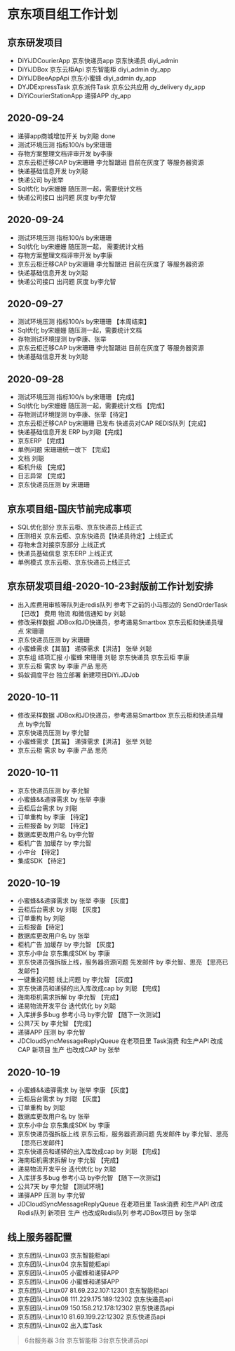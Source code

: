 # 京东项目组工作计划

## 京东研发项目
- DiYiJDCourierApp 京东快递员app 京东快递员 diyi_admin
- DiYiJDBox 京东云柜Api 京东智能柜 diyi_admin dy_app
- DiYiJDBeeAppApi 京东小蜜蜂 diyi_admin dy_app
- DYJDExpressTask 京东派件Task 京东公共应用 dy_delivery dy_app
- DiYiCourierStationApp 递驿APP dy_app

## 2020-09-24
- 递驿app商城增加开关 by刘聪  done
- 测试环境压测 指标100/s by宋珊珊  
- 存物方案整理文档评审开发 by李康
- 京东云柜迁移CAP by宋珊珊 李允智跟进 目前在灰度了 等服务器资源
- 快递基础信息开发 by刘聪 
- 快递公司 by张举
- Sql优化 by宋姗姗 随压测一起，需要统计文档
- 快递公司接口 出问题 灰度 by李允智


## 2020-09-24
- 测试环境压测 指标100/s by宋珊珊  
- Sql优化 by宋姗姗 随压测一起， 需要统计文档
- 存物方案整理文档评审开发 by李康
- 京东云柜迁移CAP by宋珊珊 李允智跟进 目前在灰度了 等服务器资源
- 快递基础信息开发 by刘聪 
- 快递公司接口 出问题 灰度 by李允智


## 2020-09-27
- 测试环境压测 指标100/s by宋珊珊 【本周结束】
- Sql优化 by宋姗姗 随压测一起，需要统计文档 
- 存物测试环境提测 by李康、张举
- 京东云柜迁移CAP by宋珊珊 李允智跟进 目前在灰度了 等服务器资源
- 快递基础信息开发 by刘聪


## 2020-09-28
- 测试环境压测 指标100/s by宋珊珊 【完成】
- Sql优化 by宋姗姗 随压测一起，需要统计文档 【完成】
- 存物测试环境提测 by李康、张举【待定】
- 京东云柜迁移CAP by宋珊珊 已发布  快递员对CAP REDIS队列【完成】
- 快递基础信息开发 ERP by刘聪【完成】
- 京东ERP 【完成】
- 单例问题 宋珊珊统一改下 【完成】
- 文档 刘聪
- 柜机升级 【完成】
- 日志异常 【完成】
- 京东快递员压测 by 宋珊珊

## 京东项目组-国庆节前完成事项
- SQL优化部分 京东云柜、京东快递员上线正式
- 压测相关 京东云柜、京东快递员【快递员待定】上线正式
- 存物未含对接京东部分 上线正式 
- 快递员基础信息 京东ERP 上线正式 
- 单例模式 京东云柜、京东快递员上线正式


## 京东研发项目组-2020-10-23封版前工作计划安排
- 出入库费用审核等队列走redis队列  参考下之前的小马那边的  SendOrderTask【已改】 费用 物流 和微信通知 by 刘聪
- 修改采样数据 JDBox和JD快递员，参考递易Smartbox 京东云柜和快递员埋点 宋珊珊    
- 京东快递员压测 by 宋珊珊 
- 小蜜蜂需求【其苗】 递驿需求【洪洁】 张举 刘聪
- 京东组 结项汇报 小蜜蜂 宋珊珊 刘聪 京东快递员 京东云柜 李康
- 京东云柜 需求 by 李康 产品 思亮
- 蚂蚁调度平台 独立部署 新建项目DiYi.JDJob  


## 2020-10-11
- 修改采样数据 JDBox和JD快递员，参考递易Smartbox 京东云柜和快递员埋点 by李允智
- 京东快递员压测 by 李允智
- 小蜜蜂需求【其苗】 递驿需求【洪洁】 张举 刘聪
- 京东云柜 需求 by 李康 产品 思亮

## 2020-10-11
- 京东快递员压测 by 李允智
- 小蜜蜂&&递驿需求 by 张举 李康
- 云柜后台需求 by 刘聪
- 订单重构 by 李康 【待定】
- 云柜报备 by 刘聪 【待定】
- 数据库更改用户名 by李允智
- 柜机广告 加缓存 by 李允智
- 小中台 【待定】
- 集成SDK 【待定】



## 2020-10-19
- 小蜜蜂&&递驿需求 by 张举 李康 【灰度】
- 云柜后台需求 by 刘聪 【灰度】
- 订单重构 by 刘聪
- 云柜报备【待定】
- 数据库更改用户名 by 张举
- 柜机广告 加缓存 by 李允智 【灰度】
- 京东小中台 京东集成SDK by 李康
- 京东快递员强拆版上线，服务器资源问题  先发邮件 by 李允智、思亮 【思亮已发邮件】
- 一键重投问题 线上问题 by 李允智 【灰度】
- 京东快递员和递驿的出入库改成cap by 刘聪 【完成】
- 海南柜机需求拆解 by 李允智 【完成】
- 递易物流开发平台 迭代优化 by 刘聪
- 入库拼多多bug 参考小马 by李允智 【随下一次测试】
- 公共7天 by 李允智 【完成】
- 递驿APP 压测 by 李允智
- JDCloudSyncMessageReplyQueue 在老项目里 Task消费 和生产API 改成CAP 新项目 生产 也改成CAP by 张举 

## 2020-10-19
- 小蜜蜂&&递驿需求 by 张举 李康 【灰度】
- 云柜后台需求 by 刘聪 【灰度】
- 订单重构 by 刘聪
- 数据库更改用户名 by 张举
- 京东小中台 京东集成SDK by 李康
- 京东快递员强拆版上线 京东云柜，服务器资源问题  先发邮件 by 李允智、思亮 【思亮已发邮件】
- 京东快递员和递驿的出入库改成cap by 刘聪 【完成】
- 海南柜机需求拆解 by 李允智 【完成】
- 递易物流开发平台 迭代优化 by 刘聪
- 入库拼多多bug 参考小马 by李允智 【随下一次测试】
- 公共7天 by 李允智 【测试环境】
- 递驿APP 压测 by 李允智
- JDCloudSyncMessageReplyQueue 在老项目里 Task消费 和生产API 改成Redis队列 新项目 生产 也改成Redis队列  参考JDBox项目 by 张举 

## 线上服务器配置
- 京东团队-Linux03    京东智能柜api
- 京东团队-Linux04    京东智能柜api
- 京东团队-Linux05    小蜜蜂和递驿APP
- 京东团队-Linux06   小蜜蜂和递驿APP
- 京东团队-Linux07    81.69.232.107:12301 京东智能柜api
- 京东团队-Linux08    111.229.175.189:12302 京东快递员api
- 京东团队-Linux09    150.158.212.178:12302 京东快递员api
- 京东团队-Linux10    81.69.199.22:12302 京东快递员api
- 京东团队-Linux02    出入库Task

> 6台服务器  3台 京东智能柜 3台京东快递员api

